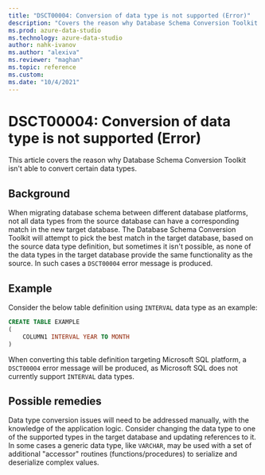 ```yaml
---
title: "DSCT00004: Conversion of data type is not supported (Error)"
description: "Covers the reason why Database Schema Conversion Toolkit isn't able to convert certain data types."
ms.prod: azure-data-studio
ms.technology: azure-data-studio
author: nahk-ivanov
ms.author: "alexiva"
ms.reviewer: "maghan"
ms.topic: reference
ms.custom:
ms.date: "10/4/2021"
---
```


# DSCT00004: Conversion of data type is not supported (Error)

This article covers the reason why Database Schema Conversion Toolkit isn't able to convert certain data types.

## Background

When migrating database schema between different database platforms, not all data types from the source database can have a corresponding match in the new target database. The Database Schema Conversion Toolkit will attempt to pick the best match in the target database, based on the source data type definition, but sometimes it isn't possible, as none of the data types in the target database provide the same functionality as the source. In such cases a `DSCT00004` error message is produced.

## Example

Consider the below table definition using `INTERVAL` data type as an example:

```sql
CREATE TABLE EXAMPLE
(
    COLUMN1 INTERVAL YEAR TO MONTH
)
```

When converting this table definition targeting Microsoft SQL platform, a `DSCT00004` error message will be produced, as Microsoft SQL does not currently support `INTERVAL` data types.

## Possible remedies

Data type conversion issues will need to be addressed manually, with the knowledge of the application logic. Consider changing the data type to one of the supported types in the target database and updating references to it. In some cases a generic data type, like `VARCHAR`, may be used with a set of additional "accessor" routines (functions/procedures) to serialize and deserialize complex values.
